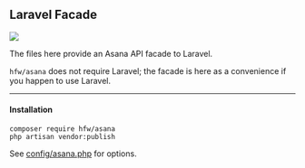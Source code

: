 ## Laravel Facade

![](https://img.shields.io/badge/laravel-5|6|7-darkred)

The files here provide an Asana API facade to Laravel.

`hfw/asana` does not require Laravel; the facade is here as a convenience if you happen to use Laravel.

---

#### Installation
```
composer require hfw/asana
php artisan vendor:publish
```

See [config/asana.php](config/asana.php) for options.